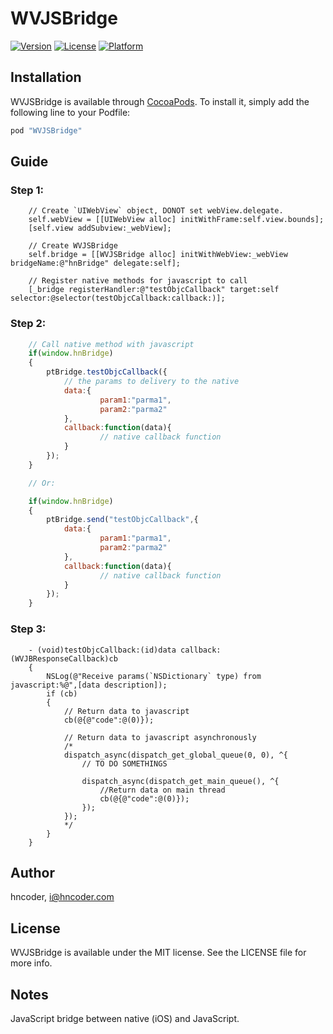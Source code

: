 # WVJSBridge

<!--[![CI Status](http://img.shields.io/travis/Michael Waterfall/WVJSBridge.svg?style=flat)](https://travis-ci.org/Michael Waterfall/WVJSBridge)-->
[![Version](https://img.shields.io/cocoapods/v/WVJSBridge.svg?style=flat)](http://cocoapods.org/pods/WVJSBridge)
[![License](https://img.shields.io/cocoapods/l/WVJSBridge.svg?style=flat)](http://cocoapods.org/pods/WVJSBridge)
[![Platform](https://img.shields.io/cocoapods/p/WVJSBridge.svg?style=flat)](http://cocoapods.org/pods/WVJSBridge)

## Installation

WVJSBridge is available through [CocoaPods](http://cocoapods.org). To install
it, simply add the following line to your Podfile:

```ruby
pod "WVJSBridge"
```

## Guide

### Step 1: 

```obj-c
    // Create `UIWebView` object, DONOT set webView.delegate.
    self.webView = [[UIWebView alloc] initWithFrame:self.view.bounds];
    [self.view addSubview:_webView];

    // Create WVJSBridge
    self.bridge = [[WVJSBridge alloc] initWithWebView:_webView bridgeName:@"hnBridge" delegate:self];

    // Register native methods for javascript to call
    [_bridge registerHandler:@"testObjcCallback" target:self selector:@selector(testObjcCallback:callback:)];
```

### Step 2:

```javascript
	// Call native method with javascript
    if(window.hnBridge)
    {
        ptBridge.testObjcCallback({
            // the params to delivery to the native
            data:{
                    param1:"parma1",
                    param2:"parma2"
            },
            callback:function(data){
                    // native callback function
            }
        });
    }

  	// Or:

    if(window.hnBridge)
    {
        ptBridge.send("testObjcCallback",{
            data:{
                    param1:"parma1",
                    param2:"parma2"
            },
            callback:function(data){
                    // native callback function
            }
        });
    }
```

### Step 3:
   
```obj-c 
    - (void)testObjcCallback:(id)data callback:(WVJBResponseCallback)cb
    {
        NSLog(@"Receive params(`NSDictionary` type) from javascript:%@",[data description]);
        if (cb)
        {
            // Return data to javascript
            cb(@{@"code":@(0)});

            // Return data to javascript asynchronously
            /*
            dispatch_async(dispatch_get_global_queue(0, 0), ^{
                // TO DO SOMETHINGS

                dispatch_async(dispatch_get_main_queue(), ^{
                    //Return data on main thread
                    cb(@{@"code":@(0)});
                });
            });
            */
        }
    }
```

## Author

hncoder, i@hncoder.com


## License

WVJSBridge is available under the MIT license. See the LICENSE file for more info.


## Notes

JavaScript bridge between native (iOS) and JavaScript.
